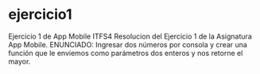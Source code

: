 # ejercicio1
Ejercicio 1 de App Mobile ITFS4
Resolucion del Ejercicio 1 de la Asignatura App Mobile.
ENUNCIADO:
Ingresar dos números por consola y crear una función que le enviemos como parámetros dos enteros y nos retorne el mayor.


